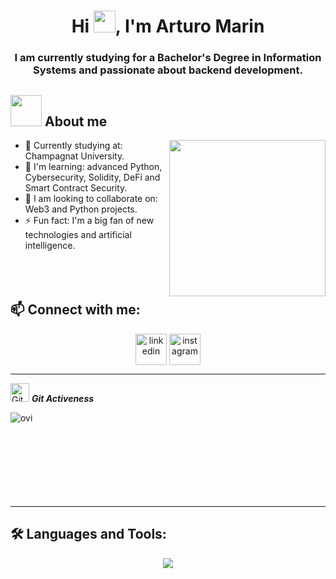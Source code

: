 
<h1 align="center">Hi <img src="https://media.giphy.com/media/hvRJCLFzcasrR4ia7z/giphy.gif" width="35">, I'm Arturo Marin</h1>
<h3 align="center">I am currently studying for a Bachelor's Degree in Information Systems and passionate about backend development.</h3>

## <picture><img src = "https://github.com/7oSkaaa/7oSkaaa/blob/main/Images/about_me.gif?raw=true" width = 50px></picture> About me
<picture> <img align="right" src="https://github.com/7oSkaaa/7oSkaaa/blob/main/Images/Right_Side.gif?raw=true" width = 250px></picture>

- 🔭 Currently studying at: Champagnat University.
- 🌱 I'm learning: advanced Python, Cybersecurity, Solidity, DeFi and Smart Contract Security.
- 👯 I am looking to collaborate on: Web3 and Python projects.
- ⚡ Fun fact: I'm a big fan of new technologies and artificial intelligence.
<br><br><br><br>

## 📫 Connect with me:
<p align="center">
<a href="https://www.linkedin.com/in/arturo-marin-bosquet-9b9444211/" target="blank"><img align="center" src="https://user-images.githubusercontent.com/88904952/234979284-68c11d7f-1acc-4f0c-ac78-044e1037d7b0.png" alt="linkedin" height="50" width="50" /></a>
<!--<a href="https://twitter.com/1010nishant" target="blank"><img align="center" src="https://user-images.githubusercontent.com/88904952/234980676-61bfb021-ecc8-48f7-88e6-34c1b06c4a58.png" alt="twitter" height="50" width="50" /></a> -->
<a href="https://www.instagram.com/artumarin/" target="blank"><img align="center" src="https://user-images.githubusercontent.com/88904952/234981169-2dd1e58f-4b7e-468c-8213-034ba62156c3.png" alt="instagram" height="50" width="50" /></a>
<!--<a href="https://discordapp.com/users/957722095381540874" target="blank"><img align="center" src="https://user-images.githubusercontent.com/88904952/234982627-019fd336-6248-453c-9b05-97c13fd1d207.png" alt="discord" height="50" width="50" /></a>-->
  
</p>

---
 <img src="https://media.giphy.com/media/W5eoZHPpUx9sapR0eu/giphy.gif" width="30px" alt="Git"/>&nbsp;<i><b>Git Activeness</b></i></p>
 
<p><img align="left" src="https://github-readme-stats.vercel.app/api/top-langs/?username=artumarinn&theme=vue-dark&show_icons=true&hide_border=true&layout=compact" alt="ovi" /></p>

<br><br><br><br><br><br><br><br>

---

## 🛠️ Languages and Tools:
<!--tech stack icons-->
<p align="center">
  <a href="https://skillicons.dev">
    <img src="https://skillicons.dev/icons?i=c,php,git,css,discord,postgres,figma,github,html,java,js,linux,md,mongodb,mysql,nextjs,nodejs,postman,py,pycharm,redhat,solidity,django,flask,go,notion,ts,vscode&perline=14" />
  </a>
</p>
</p>

